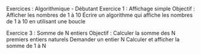 Exercices : Algorithmique - Débutant
Exercice 1 : Affichage simple
Objectif : Afficher les nombres de 1 à 10
Écrire un algorithme qui affiche les nombres de 1 à 10 en utilisant une boucle



Exercice 3 : Somme de N entiers
Objectif : Calculer la somme des N premiers entiers naturels
Demander un entier N
Calculer et afficher la somme de 1 à N

